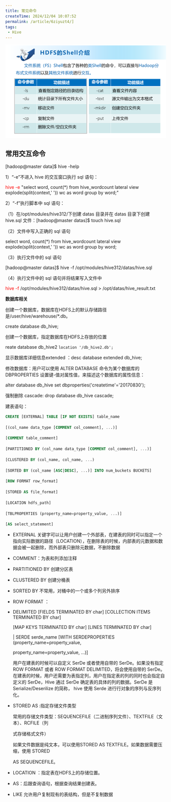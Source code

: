 ```yaml
---
title: 常见命令
createTime: 2024/12/04 10:07:52
permalink: /article/6ziyuzt4/]
tags:
 - Hive
---
```


![image-20241227173534372](./Hive常见命令.assets/image-20241227173534372.png)

## 常用交互命令

[hadoop@master data]$ hive -help



1）“-e”不进入 hive 的交互窗口执行 sql 语句：

<font color='red'>hive -e </font> "select word, count(*) from hive_wordcount lateral view explode(split(context,' ')) wc as word group by word;"



2）“-f”执行脚本中 sql 语句：



（1）在/opt/modules/hive312/下创建 datas 目录并在 datas 目录下创建 hive.sql 文件：[hadoop@master datas]$ touch hive.sql



（2）文件中写入正确的 sql 语句

select word, count(*) from hive_wordcount lateral view explode(split(context,' ')) wc as word group by word;

（3）执行文件中的 sql 语句

[hadoop@master datas]$ hive -f /opt/modules/hive312/datas/hive.sql



（4）执行文件中的 sql 语句并将结果写入文件中

<font color='red'>hive -f   </font> /opt/modules/hive312/datas/hive.sql > /opt/datas/hive_result.txt



**数据库相关**

创建一个数据库，数据库在HDFS上的默认存储路径是/user/hive/warehouse/*.db。

create database db_hive;

创建一个数据库，指定数据库在HDFS上存放的位置

reate database db_hive2 `location '/db_hive2.db';`

显示数据库详细信息extended ：desc database extended db_hive;

修改数据库：用户可以使用 ALTER DATABASE 命令为某个数据库的 DBPROPERTIES 设置键-值对属性值，来描述这个数据库的属性信息：

alter database db_hive set dbproperties('createtime'='20170830');

强制删除 cascade: drop database db_hive cascade;

建表语句：

```sql
CREATE [EXTERNAL] TABLE [IF NOT EXISTS] table_name

[(col_name data_type [COMMENT col_comment], ...)]

[COMMENT table_comment]

[PARTITIONED BY (col_name data_type [COMMENT col_comment], ...)]

[CLUSTERED BY (col_name, col_name, ...)

[SORTED BY (col_name [ASC|DESC], ...)] INTO num_buckets BUCKETS]

[ROW FORMAT row_format]

[STORED AS file_format]

[LOCATION hdfs_path]

[TBLPROPERTIES (property_name=property_value, ...)]

[AS select_statement]
```

- EXTERNAL 关键字可以让用户创建一个外部表，在建表的同时可以指定一个指向实际数据的路径（LOCATION），在删除表的时候，内部表的元数据和数据会被一起删除，而外部表只删除元数据，不删除数据

- COMMENT：为表和列添加注释

- PARTITIONED BY 创建分区表

- CLUSTERED BY 创建分桶表

- SORTED BY 不常用，对桶中的一个或多个列另外排序

- ROW FORMAT ：

- DELIMITED [FIELDS TERMINATED BY char] [COLLECTION ITEMS TERMINATED BY char]

	 [MAP KEYS TERMINATED BY char] [LINES TERMINATED BY char]

	 | SERDE serde_name [WITH SERDEPROPERTIES (property_name=property_value, 

	property_name=property_value, ...)]

	

	用户在建表的时候可以自定义 SerDe 或者使用自带的 SerDe。如果没有指定 ROW FORMAT 或者 ROW FORMAT DELIMITED，将会使用自带的 SerDe。在建表的时候，用户还需要为表指定列，用户在指定表的列的同时也会指定自定义的 SerDe，Hive 通过 SerDe 确定表的具体的列的数据。SerDe 是 Serialize/Deserilize 的简称， hive 使用 Serde 进行行对象的序列与反序列化。

- STORED AS :指定存储文件类型

	常用的存储文件类型：SEQUENCEFILE（二进制序列文件）、TEXTFILE（文本）、RCFILE（列

	式存储格式文件）

	如果文件数据是纯文本，可以使用STORED AS TEXTFILE。如果数据需要压缩，使用 STORED 

	AS SEQUENCEFILE。 

- LOCATION ：指定表在HDFS上的存储位置。

- AS：后跟查询语句，根据查询结果创建表。

- LIKE 允许用户复制现有的表结构，但是不复制数据


